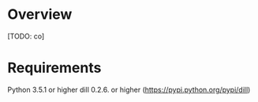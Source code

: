 # Overview

[TODO: co]

# Requirements
Python 3.5.1 or higher
dill 0.2.6. or higher (https://pypi.python.org/pypi/dill)